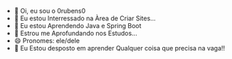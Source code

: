 - 👋 Oi, eu sou o 0rubens0
- 👀 Eu estou Interressado na Àrea de Criar Sites...
- 🌱 Eu estou Aprendendo Java e Spring Boot
- 💞️ Estrou me Aprofundando nos Estudos...
- 😄 Pronomes: ele/dele
- 🙂 Eu Estou desposto em aprender Qualquer coisa que precisa na vaga!!
